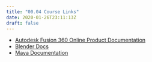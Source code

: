 ```yaml
---
title: "00.04 Course Links"
date: 2020-01-26T23:11:13Z
draft: false
---
```


- [Autodesk Fusion 360 Online Product Documentation](https://help.autodesk.com/view/fusion360/ENU/)
- [Blender Docs](https://docs.blender.org/)
- [Maya Documentation](https://www.autodesk.com/support/technical/article/caas/tsarticles/ts/lC3jaffqnWFyQoLPEPm7n.html)
